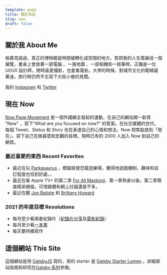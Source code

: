 ```yaml
---
template: page
title: 關於本站
slug: now
draft: false
---
```


## 關於我 About Me

帕慕克說過，真正的博物館是時間被轉化成空間的地方。若把我的人生策展成一個展覽，書桌上會放著一部電腦 、一張地圖 、一部相機和一枝筆桿。正職是一位 UI/UX 設計師，閒時喜愛攝影，也愛看電影。大學的時候，對城市文化的範疇最著迷，旅行時仍然不忘寫下大街小巷的見聞。

我的 [Instagram](https://www.instagram.com/desktopofsamuel/) 和 [Twitter](https://twitter.com/desktopofsamuel)

## 現在 Now

[Now Page Movement](https://nownownow.com/) 是一個外國網主發起的運動，在自己的網站開一新頁 "Now" ，寫下“What are you focused on now?” 的答案。在社交媒體的世代，每個 Tweet、Status 和 Story 也在表達自己的心情和想法。Now 把焦點放到「現在」，寫下自己在做甚麼和宏觀的目標。現時已有約 2000 人加入 Now 到自己的網頁。

### 最近喜愛的東西 Recent Favorites

- 最近在玩 [Parkasaurus](https://store.steampowered.com/app/591460/Parkasaurus/) ，模擬經營恐龍遊樂場，難得地遊戲機制、趣味和自訂程度也恰到好處。，
- 最近在看 Apple TV+ 的第二季 [For All Mankind](https://www.youtube.com/watch?v=zzmrmjlESjQ)，第一季熱身以後，第二季簡直精采絕倫，可惜媒體和網上討論還是不多。
- 最近在聽 [Jon Batiste](https://open.spotify.com/album/6kHFkPvL2X3rZPuS3CEMUE?si=vRHUeRN5TA-7ItUhAmFB1Q) 和 [Brittany Howard](https://open.spotify.com/album/5xQrvHK0YbNaFslrvJYMNR?si=3lZnZ61WRPW-O3alzgInvA)

<!-- 2021 Feb
- 最近愛玩 [Kerbal Space Program](https://store.steampowered.com/app/220200/Kerbal_Space_Program/)，順便也在看一堆太空電影和電視劇 Apollo 13、For All Mankind
- 最近在聽 [林家謙](https://open.spotify.com/artist/3tvtGR8HzMHDbkLeZrFiBI?si=ppRuSRPaR0Kn8emJq8BFYA) 和 [Dua Lipa](https://open.spotify.com/album/5lKlFlReHOLShQKyRv6AL9?si=4yHlX9VCTt6_kNw03aZMDA) -->

<!-- - Apple TV+ 的劇集 [Mythic Quest: Raven's Banquet](https://www.youtube.com/watch?v=pMaPCYRPhY0)，因 COVID-19 更拍了演員劇組各自有在家拍攝及籌備製作的《Panademic》。
- 受 macOS Big Sur 啟發，更加精美細緻的 [Icon Set](https://twitter.com/Gavmn/status/1281254466751270912)
- 最近在聽 [Thao & The Get Down Stay Down](https://open.spotify.com/album/3SYjUBg5uOq779VJh3jRb5?si=4zcXBAleRaq-YvlMuStcQA) -->

<!-- * [Make Time](https://www.bookdepository.com/Make-Time-Jake-Knapp/9780593079584?ref=grid-view&a_aid=desktopofsamuel)
* Bojack Horseman 和 The Good Place 的大結局
* 最近在聽[The Big Moon](https://open.spotify.com/artist/0KU55rzxAihPhi27MAuz9O)和[Andrew Bird](https://www.npr.org/2016/05/25/479454859/andrew-bird-tiny-desk-concert) -->

### 2021 的年度目標 Resolutions

- 每月至少看兩套紀錄片（[紀錄片分享](https://desktopofsamuel.com/tags/documentary)及[電影紀錄](https://letterboxd.com/samuelisme/)）
- 每月至少看[一本書](https://beta.readng.co/user/desktopofsamuel)
- 每天要持續寫作

## 這個網站 This Site

這個網站是用 [GatsbyJS](https://www.gatsbyjs.com/) 寫的，用的 starter 是 [Gatsby Starter Lumen](https://www.gatsbyjs.org/starters/alxshelepenok/gatsby-starter-lumen/) 。詳細架站指南和研究在[Gatsby 系列](/tag/gatsby/)參閱。
